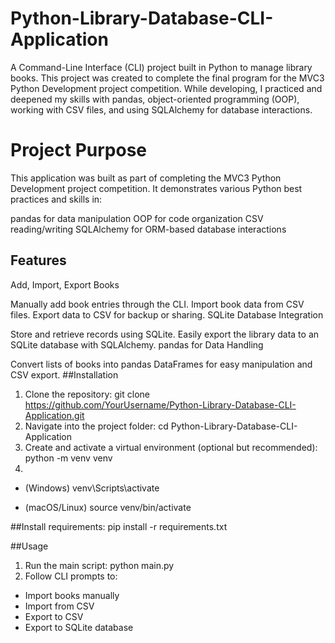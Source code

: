 # Python-Library-Database-CLI-Application
A Command-Line Interface (CLI) project built in Python to manage library books. This project was created to complete the final program for the MVC3 Python Development project competition. While developing, I practiced and deepened my skills with pandas, object-oriented programming (OOP), working with CSV files, and using SQLAlchemy for database interactions.

# Project Purpose
This application was built as part of completing the MVC3 Python Development project competition. It demonstrates various Python best practices and skills in:

pandas for data manipulation
OOP for code organization
CSV reading/writing
SQLAlchemy for ORM-based database interactions

## Features
Add, Import, Export Books

Manually add book entries through the CLI.
Import book data from CSV files.
Export data to CSV for backup or sharing.
SQLite Database Integration

Store and retrieve records using SQLite.
Easily export the library data to an SQLite database with SQLAlchemy.
pandas for Data Handling

Convert lists of books into pandas DataFrames for easy manipulation and CSV export.
##Installation
1. Clone the repository: git clone https://github.com/YourUsername/Python-Library-Database-CLI-Application.git
2. Navigate into the project folder: cd Python-Library-Database-CLI-Application
3. Create and activate a virtual environment (optional but recommended): python -m venv venv
4. 
* (Windows) venv\Scripts\activate

* (macOS/Linux) source venv/bin/activate

##Install requirements:
pip install -r requirements.txt

##Usage
1. Run the main script: python main.py
2. Follow CLI prompts to:
* Import books manually
* Import from CSV
* Export to CSV
* Export to SQLite database